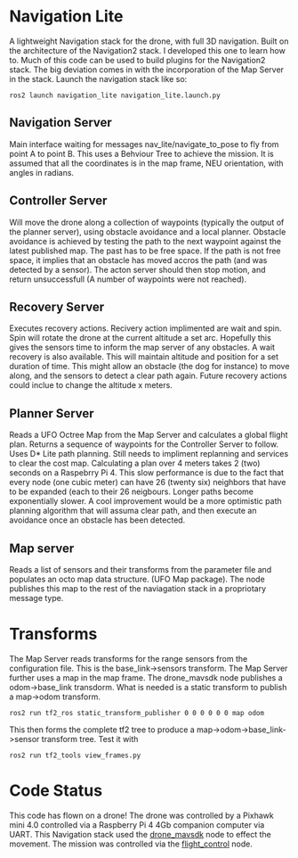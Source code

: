 # Navigation Lite
A lightweight Navigation stack for the drone, with full 3D navigation.  Built on the architecture of the Navigation2 stack.  I developed this one to learn how to. Much of this code can be used to build plugins for the Navigation2 stack.  The big deviation comes in with the incorporation of the Map Server in the stack. Launch the navigation stack like so:

```
ros2 launch navigation_lite navigation_lite.launch.py
```

## Navigation Server
Main interface waiting for messages nav_lite/navigate_to_pose to fly from point A to point B.  This uses a Behviour Tree to achieve the mission.  It is assumed that all the coordinates is in the map frame, NEU orientation, with angles in radians.

## Controller Server
Will move the drone along a collection of waypoints (typically the output of the planner server), using obstacle avoidance and a local planner. Obstacle avoidance is achieved by testing the path to the next waypoint against the latest published map.  The past has to be free space.  If the path is not free space, it implies that an obstacle has moved accros the path (and was detected by a sensor).  The acton server should then stop motion, and return unsuccessfull (A number of waypoints were not reached).

## Recovery Server
Executes recovery actions.  Recivery action implimented are wait and spin.  Spin will rotate the drone at the current altitude a set arc.  Hopefully this gives the sensors time to inform the map server of any obstacles.  A wait recovery is also available.  This will maintain altitude and position for a set duration of time.  This might allow an obstacle (the dog for instance) to move along, and the sensors to detect a clear path again. Future recovery actions could inclue to change the altitude x meters.  

## Planner Server
Reads a UFO Octree Map from the Map Server and calculates a global flight plan.  Returns a sequence of waypoints for the Controller Server to follow. Uses D* Lite path planning.  Still needs to impliment replanning and services to clear the cost map.  Calculating a plan over 4 meters takes 2 (two) seconds on a Raspebrry Pi 4.  This slow performance is due to the fact that every node (one cubic meter) can have 26 (twenty six) neighbors that have to be expanded (each to their 26 neigbours.  Longer paths become exponentially slower.  A cool improvement would be a more optimistic path planning algorithm that will assuma clear path, and then execute an avoidance once an obstacle has been detected.

## Map server
Reads a list of sensors and their transforms from the parameter file and populates an octo map data structure. (UFO Map package).  The node publishes this map to the rest of the naviagation stack in a propriotary message type.

# Transforms
The Map Server reads transforms for the range sensors from the configuration file. This is the base_link->sensors transform.  The Map Server further uses a map in the map frame. The drone_mavsdk node publishes a odom->base_link transdorm. What is needed is a static transform to publish a map->odom transform.  
```
ros2 run tf2_ros static_transform_publisher 0 0 0 0 0 0 map odom
```
This then forms the complete tf2 tree to produce a map->odom->base_link->sensor transform tree.  Test it with
```
ros2 run tf2_tools view_frames.py
```
# Code Status
This code has flown on a drone!  The drone was controlled by a Pixhawk mini 4.0 controlled via a Raspberry Pi 4 4Gb companion computer via UART.  This Navigation stack used the [drone_mavsdk](https://github.com/slaghuis/drone_mavsdk) node to effect the movement.  The mission was controlled via the [flight_control](https://github.com/slaghuis/flight_control) node.
